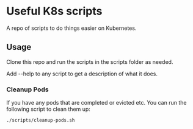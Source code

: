 # Useful K8s scripts

A repo of scripts to do things easier on Kubernetes.

## Usage

Clone this repo and run the scripts in the scripts folder as needed.

Add --help to any script to get a description of what it does.

### Cleanup Pods

If you have any pods that are completed or evicted etc. You can run the following script to clean them up:

```shell
./scripts/cleanup-pods.sh
```
